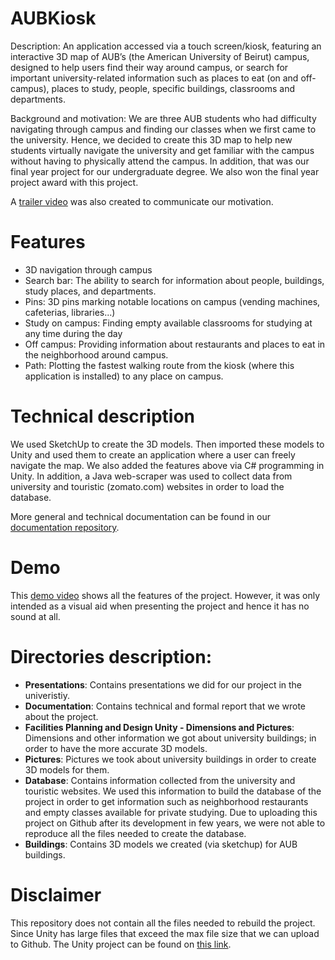 # AUBKiosk
Description: An application accessed via a touch screen/kiosk, featuring an interactive 3D map of AUB’s (the American University of Beirut) campus, designed to help users find their way around campus, or search for important university-related information such as places to eat (on and off-campus), places to study, people, specific buildings, classrooms and departments.

Background and motivation: We are three AUB students who had difficulty navigating through campus and finding our classes when we first came to the university. Hence, we decided to create this 3D map to help new students virtually navigate the university and get familiar with the campus without having to physically attend the campus. In addition, that was our final year project for our undergraduate degree. We also won the final year project award with this project.

A [trailer video](https://youtu.be/8zhAN19fM0A) was also created to communicate our motivation.

# Features
* 3D navigation through campus
* Search bar: The ability to search for information about people, buildings, study places, and departments.
* Pins: 3D pins marking notable locations on campus (vending machines, cafeterias, libraries...)
* Study on campus: Finding empty available classrooms for studying at any time during the day
* Off campus: Providing information about restaurants and places to eat in the neighborhood around campus.
* Path: Plotting the fastest walking route from the kiosk (where this application is installed) to any place on campus.

# Technical description
We used SketchUp to create the 3D models. Then imported these models to Unity and used them to create an application where a user can freely navigate the map. We also added the features above via C# programming in Unity. In addition, a Java web-scraper was used to collect data from university and touristic (zomato.com) websites in order to load the database.

More general and technical documentation can be found in our [documentation repository](https://github.com/samasri/AUBKiosk/tree/master/Documentation).

# Demo
This [demo video](https://youtu.be/5xD5sSZjJlE) shows all the features of the project. However, it was only intended as a visual aid when presenting the project and hence it has no sound at all.

# Directories description:
* **Presentations**: Contains presentations we did for our project in the univeristiy.
* **Documentation**: Contains technical and formal report that we wrote about the project.
* **Facilities Planning and Design Unity - Dimensions and Pictures**: Dimensions and other information we got about university buildings; in order to have the more accurate 3D models.
* **Pictures**: Pictures we took about university buildings in order to create 3D models for them.
* **Database**: Contains information collected from the university and touristic websites. We used this information to build the database of the project in order to get information such as neighborhood restaurants and empty classes available for private studying. Due to uploading this project on Github after its development in few years, we were not able to reproduce all the files needed to create the database.
* **Buildings**: Contains 3D models we created (via sketchup) for AUB buildings.

# Disclaimer
This repository does not contain all the files needed to rebuild the project. Since Unity has large files that exceed the max file size that we can upload to Github. The Unity project can be found on [this link](https://mailaub-my.sharepoint.com/:u:/g/personal/sha57_mail_aub_edu/EcynrOQpkktLgnvGehTvXq0BVsiZigu9qMEF8Hf8HZlIyQ?e=J71dIV).